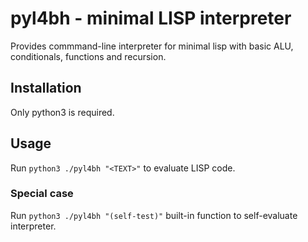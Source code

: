 # pyl4bh - minimal LISP interpreter

Provides commmand-line interpreter for minimal lisp with basic ALU, conditionals, functions and recursion.

## Installation

Only python3 is required.

## Usage
Run `python3 ./pyl4bh "<TEXT>"` to evaluate LISP code.

### Special case
Run `python3 ./pyl4bh "(self-test)"` built-in function to self-evaluate interpreter.